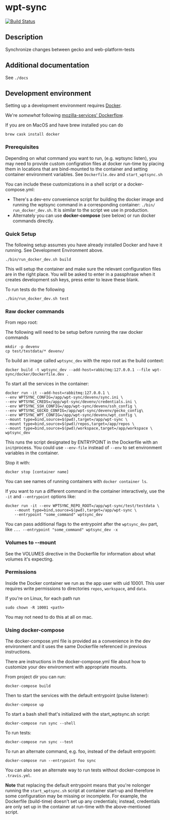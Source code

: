 # wpt-sync

[![Build Status](https://travis-ci.org/mozilla/wpt-sync.svg?branch=master)](https://travis-ci.org/mozilla/wpt-sync)

## Description

Synchronize changes between gecko and web-platform-tests

## Additional documentation

See `./docs`

## Development environment

Setting up a development environment
requires [Docker](https://www.docker.com/).

We're _somewhat_ following [mozilla-services' Dockerflow](https://github.com/mozilla-services/Dockerflow).

If you are on MacOS and have brew installed you can do

```
brew cask install docker
```

### Prerequisites

Depending on what command you want to run, (e.g. wptsync listen), you may need
to provide custom configration files at docker run-time by placing them in
locations that are bind-mounted to the container and setting container environment variables. See `Dockerfile.dev` and `start_wptsync.sh`

You can include these customizations in a shell script or a docker-compose.yml:

*   There's a dev-env convenience script for building the docker image and
    running the wptsync command in a corresponding container: `./bin/
    run_docker_dev.sh`. It is similar to the script we use in production.
*   Alternately you can use __docker-compose__ (see below) or run docker
    commands directly.

### Quick Setup

The following setup assumes you have already installed Docker and have it running.
See Development Environment above.

```
./bin/run_docker_dev.sh build
```
This will setup the container and make sure the relevant configuration files are in the right place.
You will be asked to enter in a passphrase when it creates development ssh keys, press enter
to leave these blank.

To run tests do the following

```
./bin/run_docker_dev.sh test
```


### Raw docker commands

From repo root:

The following will need to be setup before running the raw docker commands

```
mkdir -p devenv
cp test/testdata/* devenv/
```

To build an image called `wptsync_dev` with the repo root as the build context:

```
docker build -t wptsync_dev --add-host=rabbitmq:127.0.0.1 --file wpt-sync/docker/Dockerfile.dev .
```


To start all the services in the container:

```
docker run -it --add-host=rabbitmq:127.0.0.1 \
--env WPTSYNC_CONFIG=/app/wpt-sync/devenv/sync.ini \
--env WPTSYNC_CREDS=/app/wpt-sync/devenv/credentials.ini \
--env WPTSYNC_SSH_CONFIG=/app/wpt-sync/devenv/ssh_config \
--env WPTSYNC_GECKO_CONFIG=/app/wpt-sync/devenv/gecko_config\
--env WPTSYNC_WPT_CONFIG=/app/wpt-sync/devenv/wpt_config \
--mount type=bind,source=$(pwd),target=/app/wpt-sync \
--mount type=bind,source=$(pwd)/repos,target=/app/repos \
--mount type=bind,source=$(pwd)/workspace,target=/app/workspace \
wptsync_dev
```

This runs the script designated by ENTRYPOINT in the Dockerfile with an `init`process. You could use `--env-file` instead of `--env` to set environment variables in the container.

Stop it with:

```
docker stop [container name]
```

You can see names of running containers with `docker container ls`.

If you want to run a different command in the container
interactively, use the `-it` and `--entrypoint` options like:


```
docker run -it --env WPTSYNC_REPO_ROOT=/app/wpt-sync/test/testdata \
    --mount type=bind,source=$(pwd),target=/app/wpt-sync \
    --entrypoint "some_command" wptsync_dev
```

You can pass additional flags to the entrypoint after the `wptsync_dev` part, like `... --entrypoint "some_command" wptsync_dev -x`

### Volumes to --mount

See the VOLUMES directive in the Dockerfile for information about what
volumes it's expecting.

### Permissions

Inside the Docker container we run as the app user with uid 10001. This user
requires write permissions to directories `repos`, `workspace`, and
`data`.

If you're on Linux, for each path run

```
sudo chown -R 10001 <path>
```

You may not need to do this at all on mac.

### Using docker-compose

The docker-compose.yml file is provided as a convenience in the dev environment and it uses the same Dockerfile referenced in previous instructions.

There are instructions in the docker-compose.yml file about how to customize
your dev environment with appropriate mounts.

From project dir you can run:

```
docker-compose build
```

Then to start the services with the default entrypoint (pulse listener):

```
docker-compose up
```

To start a bash shell that's initialized with the start_wptsync.sh script:

```
docker-compose run sync --shell
```

To run tests:

```
docker-compose run sync --test
```


To run an alternate command, e.g. foo, instead of the default entrypoint:

```
docker-compose run --entrypoint foo sync
```

You can also see an alternate way to run tests without docker-compose in `.travis.yml`.

__Note__ that replacing the default entrypoint means that you're nolonger running the `start_wptsync.sh` script at container start-up and therefore some
configuration may be missing or incomplete. For example, the Dockerfile (build-time) doesn't set up any credentials; instead, credentials are only set up in the container at run-time with the above-mentioned script.
